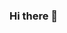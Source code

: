 ### Hi there 👋

<!--
**anacarolinacrepalde/anacarolinacrepalde** is a ✨ _special_ ✨ repository because its `README.md` (this file) appears on your GitHub profile.
# Hey 👋

Eu sou a Ana Carolina Crepalde

Faço Sistemas de Informação na UFOP – Campus ICEA  💻

 🌍 "Não pare até se orgulhar de você mesma!" 🧠

- 📍 Barão de Cocais/Belo Horizonte - MG
- 💻 Desenvolvedora Web - Mobile

Fale comigo! 👇🏼

[![Linkedin Badge](https://img.shields.io/badge/-LinkedIn-blue?style=flat-square&logo=Linkedin&logoColor=white&link=https://www.linkedin.com/in/anacscrepaldeguimar%C3%A3es/)](https://www.linkedin.com/in/anacscrepaldeguimar%C3%A3es/) 

[![Instagram Badge](https://img.shields.io/badge/-Instagram-violet?style=flat-square&logo=Instagram&logoColor=white&link=https://www.instagram.com/papodedev/)] (https://www.instagram.com/anacrepalde/)

